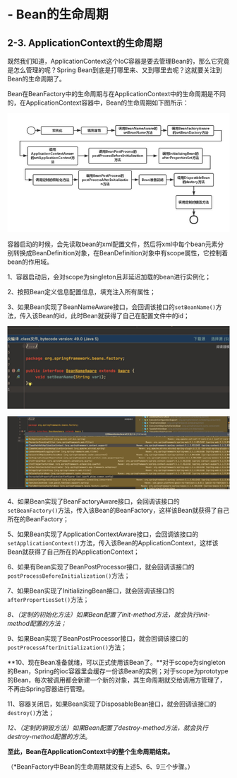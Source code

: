 # - Bean的生命周期

## 2-3. ApplicationContext的生命周期

既然我们知道，ApplicationContext这个IoC容器是要去管理Bean的，那么它究竟是怎么管理的呢？Spring Bean到底是打哪里来、又到哪里去呢？这就要关注到Bean的生命周期了。

Bean在BeanFactory中的生命周期与在ApplicationContext中的生命周期是不同的，在ApplicationContext容器中，Bean的生命周期如下图所示：

![](../.gitbook/assets/image%20%281%29.png)

容器启动的时候，会先读取bean的xml配置文件，然后将xml中每个bean元素分别转换成BeanDefinition对象，在BeanDefinition对象中有scope属性，它控制着bean的作用域。

1、容器启动后，会对scope为singleton且非延迟加载的bean进行实例化；

2、按照Bean定义信息配置信息，填充注入所有属性；

3、如果Bean实现了BeanNameAware接口，会回调该接口的`setBeanName()`方法，传入该Bean的id，此时Bean就获得了自己在配置文件中的id；

![&#x8BE5;&#x63A5;&#x53E3;&#x7531;Spring&#x63D0;&#x4F9B;&#xFF0C;&#x9ED8;&#x8BA4;&#x5B9E;&#x73B0;&#x3002;&#x5982;&#x679C;&#x4E0D;&#x5B9E;&#x73B0;&#x5C31;&#x65E0;&#x6CD5;&#x8BBE;&#x7F6E;name&#x5C5E;&#x6027;&#x4E86;](../.gitbook/assets/image%20%286%29.png)

![ClassPathXmlApplicationContext&#x5B9E;&#x73B0;&#x4E86;BeanNameAware&#x63A5;&#x53E3;](../.gitbook/assets/image%20%2814%29.png)

4、如果Bean实现了BeanFactoryAware接口，会回调该接口的`setBeanFactory()`方法，传入该Bean的BeanFactory，这样该Bean就获得了自己所在的BeanFactory；

5、如果Bean实现了ApplicationContextAware接口，会回调该接口的`setApplicationContext()`方法，传入该Bean的ApplicationContext，这样该Bean就获得了自己所在的ApplicationContext；

6、如果有Bean实现了BeanPostProcessor接口，就会回调该接口的`postProcessBeforeInitialization()`方法；

7、如果Bean实现了InitializingBean接口，就会回调该接口的`afterPropertiesSet()`方法；

_8、（定制的初始化方法）如果Bean配置了init-method方法，就会执行init-method配置的方法；_

9、如果Bean实现了BeanPostProcessor接口，就会回调该接口的`postProcessAfterInitialization()`方法；

**10、现在Bean准备就绪，可以正式使用该Bean了。**对于scope为singleton的Bean，Spring的ioc容器里会缓存一份该Bean的实例；对于scope为prototype的Bean，每次被调用都会新建一个新的对象，其生命周期就交给调用方管理了，不再由Spring容器进行管理。

11、容器关闭后，如果Bean实现了DisposableBean接口，就会回调该接口的`destroy()`方法；

_12、（定制的销毁方法）如果Bean配置了destroy-method方法，就会执行destroy-method配置的方法_。

**至此，Bean在ApplicationContext中的整个生命周期结束。**

（\*BeanFactory中Bean的生命周期就没有上述5、6、9三个步骤。）



